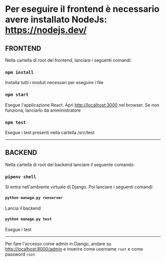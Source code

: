 # Per eseguire il frontend è necessario avere installato NodeJs: https://nodejs.dev/

## FRONTEND
Nella cartella di root del frontend, lanciare i seguenti comandi:

### `npm install`
Installa tutti i moduli necessari per eseguire i file

### `npm start`
Esegue l'applicazione React. Apri [http://localhost:3000](http://localhost:3000) nel browser.
Se non funziona, lanciarlo da amministratore

### `npm test`
Esegue i test presenti nella cartella /src/test

----

## BACKEND
Nella cartella di root del backend lanciare il seguente comando:

### `pipenv shell`
Si entra nell'ambiente virtuale di Django. Poi lanciare i seguenti comandi:

#### `python manage.py runserver`
Lancia il backend

#### `python manage.py test`
Esegue i test

----

Per fare l'accesso come admin in Django, andare su [http://localhost:8000/admin](http://localhost:8000/admin) e inserire come username `root` e come password `root`